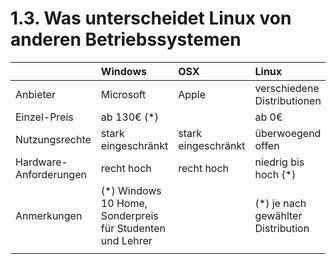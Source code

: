 # 1.3. Was unterscheidet Linux von anderen Betriebssystemen

|  | Windows | OSX | Linux |
| :--- | :--- | :--- | :--- |
| Anbieter | Microsoft | Apple | verschiedene Distributionen |
| Einzel-Preis | ab 130€ \(\*\) |  | ab 0€ |
| Nutzungsrechte | stark eingeschränkt | stark eingeschränkt | überwoegend offen |
| Hardware-Anforderungen | recht hoch | recht hoch | niedrig bis hoch \(\*\) |
| Anmerkungen | \(\*\) Windows 10 Home, Sonderpreis für Studenten und Lehrer |  | \(\*\) je nach gewählter Distribution |
|  |  |  |  |



